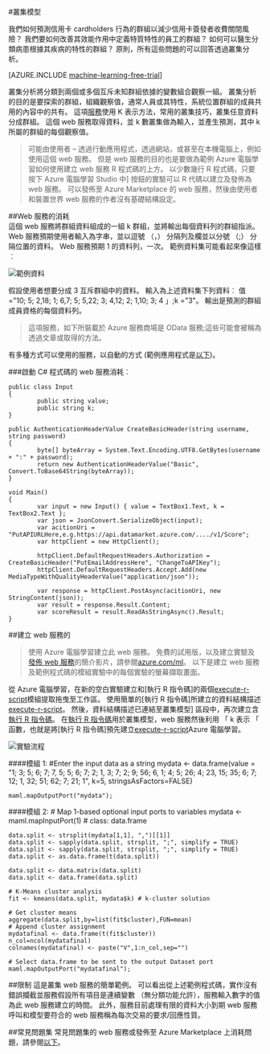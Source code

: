<properties 
    pageTitle="叢集模型 |Microsoft Azure" 
    description="叢集模型" 
    services="machine-learning" 
    documentationCenter="" 
    authors="FrancescaLazzeri" 
    manager="jhubbard" 
    editor="cgronlun"/>

<tags 
    ms.service="machine-learning" 
    ms.workload="data-services" 
    ms.tgt_pltfrm="na" 
    ms.devlang="na" 
    ms.topic="article" 
    ms.date="10/17/2016" 
    ms.author="lazzeri"/> 


#<a name="cluster-model"></a>叢集模型    

我們如何預測信用卡 cardholders 行為的群組以減少信用卡簽發者收費關閉風險？ 我們要如何改善其效能作用中定義特質特性的員工的群組？ 如何可以醫生分類病患根據其疾病的特性的群組？ 原則，所有這些問題的可以回答透過叢集分析。   


[AZURE.INCLUDE [machine-learning-free-trial](../../includes/machine-learning-free-trial.md)] 
   
叢集分析將分類到兩個或多個互斥未知群組依據的變數組合觀察一組。 叢集分析的目的是要探索的群組，組織觀察值，通常人員或其特性，系統位置群組的成員共用的內容中的共有。 這項[服務](https://datamarket.azure.com/dataset/aml_labs/k_cluster_model)使用 K 表示方法，常用的叢集技巧，叢集任意資料分成群組。 這個 web 服務取得資料，並 k 數叢集做為輸入，並產生預測，其中 k 所屬的群組的每個觀察值。 

>可能由使用者 – 透過行動應用程式，透過網站，或甚至在本機電腦上，例如使用這個 web 服務。 但是 web 服務的目的也是要做為範例 Azure 電腦學習如何使用建立 web 服務 R 程式碼的上方。 以少數幾行 R 程式碼，只要按下 Azure 電腦學習 Studio 中] 按鈕的實驗可以 R 代碼以建立及發佈為 web 服務。 可以發佈至 Azure Marketplace 的 web 服務，然後由使用者和裝置世界 web 服務的作者沒有基礎結構設定。  

##<a name="consumption-of-web-service"></a>Web 服務的消耗   
這個 web 服務將群組資料組成的一組 k 群組，並將輸出每個資料列的群組指派。 Web 服務預期使用者輸入為字串，並以逗號 （，） 分隔列及欄並以分號 （;） 分隔位置的資料。 Web 服務預期 1 的資料列，一次。 範例資料集可能看起來像這樣︰

![範例資料][1]

假設使用者想要分成 3 互斥群組中的資料。 輸入為上述資料集下列資料︰ 值 ="10; 5; 2,18; 1; 6,7; 5; 5,22; 3; 4,12; 2; 1,10; 3; 4 」;k ="3"。 輸出是預測的群組成員資格的每個資料列。

>這項服務，如下所裝載於 Azure 服務商場是 OData 服務;這些可能會被稱為透過文章或取得的方法。 

有多種方式可以使用的服務，以自動的方式 (範例應用程式是[以下](http://microsoftazuremachinelearning.azurewebsites.net/ClusterModel.aspx ))。

###<a name="starting-c-code-for-web-service-consumption"></a>啟動 C# 程式碼的 web 服務消耗︰

    public class Input
    {
            public string value;
            public string k;
    }
    
    public AuthenticationHeaderValue CreateBasicHeader(string username, string password)
    {
            byte[] byteArray = System.Text.Encoding.UTF8.GetBytes(username + ":" + password);
            return new AuthenticationHeaderValue("Basic", Convert.ToBase64String(byteArray));
    }
    
    void Main()
    {
            var input = new Input() { value = TextBox1.Text, k = TextBox2.Text };
            var json = JsonConvert.SerializeObject(input);
            var acitionUri = "PutAPIURLHere,e.g.https://api.datamarket.azure.com/..../v1/Score";
            var httpClient = new HttpClient();
    
            httpClient.DefaultRequestHeaders.Authorization = CreateBasicHeader("PutEmailAddressHere", "ChangeToAPIKey");
            httpClient.DefaultRequestHeaders.Accept.Add(new MediaTypeWithQualityHeaderValue("application/json"));
    
            var response = httpClient.PostAsync(acitionUri, new StringContent(json));
            var result = response.Result.Content;
            var scoreResult = result.ReadAsStringAsync().Result;
    }




##<a name="creation-of-web-service"></a>建立 web 服務的  
>使用 Azure 電腦學習建立此 web 服務。 免費的試用版，以及建立實驗及[發佈 web 服務](machine-learning-publish-a-machine-learning-web-service.md)的簡介影片，請參閱[azure.com/ml](http://azure.com/ml)。 以下是建立 web 服務及範例程式碼的模組實驗中的每個實驗的螢幕擷取畫面。

從 Azure 電腦學習，在新的空白實驗建立和[執行 R 指令碼]的兩個[execute-r-script]模組提取拖曳至工作區。 使用簡單的[執行 R 指令碼]所建立的資料結構描述[execute-r-script]。 然後，資料結構描述已連結至叢集模型] 區段中，再次建立含[執行 R 指令碼][execute-r-script]。 在[執行 R 指令碼][execute-r-script]用於叢集模型，web 服務然後利用 「 k 表示 「 函數，也就是將[執行 R 指令碼]預先建立[execute-r-script]Azure 電腦學習。    
   

     
![實驗流程][3]

####<a name="module-1"></a>模組 1: 
    #Enter the input data as a string 
    mydata <- data.frame(value = "1; 3; 5; 6; 7; 7, 5; 5; 6; 7; 2; 1, 3; 7; 2; 9; 56; 6, 1; 4; 5; 26; 4; 23, 15; 35; 6; 7; 12; 1, 32; 51; 62; 7; 21; 1", k=5, stringsAsFactors=FALSE)
    
    maml.mapOutputPort("mydata");     
    

####<a name="module-2"></a>模組 2:
    # Map 1-based optional input ports to variables
    mydata <- maml.mapInputPort(1) # class: data.frame

    data.split <- strsplit(mydata[1,1], ",")[[1]]
    data.split <- sapply(data.split, strsplit, ";", simplify = TRUE)
    data.split <- sapply(data.split, strsplit, ";", simplify = TRUE)
    data.split <- as.data.frame(t(data.split))

    data.split <- data.matrix(data.split)
    data.split <- data.frame(data.split)

    # K-Means cluster analysis
    fit <- kmeans(data.split, mydata$k) # k-cluster solution

    # Get cluster means 
    aggregate(data.split,by=list(fit$cluster),FUN=mean)
    # Append cluster assignment
    mydatafinal <- data.frame(t(fit$cluster))
    n_col=ncol(mydatafinal)
    colnames(mydatafinal) <- paste("V",1:n_col,sep="")

    # Select data.frame to be sent to the output Dataset port
    maml.mapOutputPort("mydatafinal");
   
 
##<a name="limitations"></a>限制
這是叢集 web 服務的簡單範例。 可以看出從上述範例程式碼，實作沒有錯誤攔截並服務假設所有項目是連續變數 （無分類功能允許），服務輸入數字的值為此 web 服務建立的時間。 此外，服務目前處理有限的資料大小到期 web 服務呼叫和模型要符合的 web 服務稱為每次交易的要求/回應性質。 

##<a name="faq"></a>常見問題集
常見問題集的 web 服務或發佈至 Azure Marketplace 上消耗問題，請參閱[以下](machine-learning-marketplace-faq.md)。

[1]: ./media/machine-learning-r-csharp-cluster-model/cluster-img1.png
[2]: ./media/machine-learning-r-csharp-cluster-model/cluster-img2.png
[3]: ./media/machine-learning-r-csharp-cluster-model/cluster-img3.png


<!-- Module References -->
[execute-r-script]: https://msdn.microsoft.com/library/azure/30806023-392b-42e0-94d6-6b775a6e0fd5/
 
